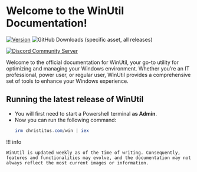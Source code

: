 # Welcome to the WinUtil Documentation!

[![Version](https://img.shields.io/github/v/release/ChrisTitusTech/winutil?color=%230567ff&label=Latest%20Release&style=for-the-badge)](https://github.com/ChrisTitusTech/winutil/releases/latest)
![GitHub Downloads (specific asset, all releases)](https://img.shields.io/github/downloads/ChrisTitusTech/winutil/winutil.ps1?label=Total%20Downloads&style=for-the-badge)

[![Discord Community Server](https://dcbadge.limes.pink/api/server/https://discord.gg/RUbZUZyByQ)](https://discord.gg/RUbZUZyByQ)

Welcome to the official documentation for WinUtil, your go-to utility for optimizing and managing your Windows environment. Whether you’re an IT professional, power user, or regular user, WinUtil provides a comprehensive set of tools to enhance your Windows experience.

## Running the latest release of WinUtil

* You will first need to start a Powershell terminal **as Admin**.
* Now you can run the following command:
   ```ps1
   irm christitus.com/win | iex
   ```

!!! info

    WinUtil is updated weekly as of the time of writing. Consequently, features and functionalities may evolve, and the documentation may not always reflect the most current images or information.
